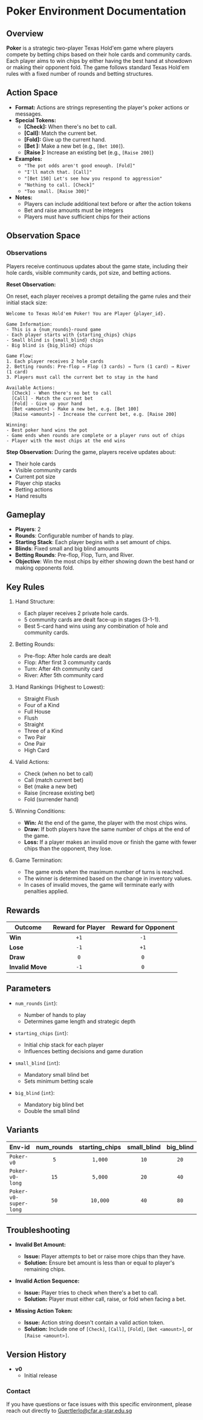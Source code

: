# Poker Environment Documentation

## Overview

**Poker** is a strategic two-player Texas Hold'em game where players compete by betting chips based on their hole cards and community cards. Each player aims to win chips by either having the best hand at showdown or making their opponent fold. The game follows standard Texas Hold'em rules with a fixed number of rounds and betting structures.

## Action Space

- **Format:** Actions are strings representing the player's poker actions or messages.
- **Special Tokens:**
    - **[Check]:** When there's no bet to call.
    - **[Call]:** Match the current bet.
    - **[Fold]:** Give up the current hand.
    - **[Bet <amount>]:** Make a new bet (e.g., `[Bet 100]`).
    - **[Raise <amount>]:** Increase an existing bet (e.g., `[Raise 200]`)
- **Examples:**
    - `"The pot odds aren't good enough. [Fold]"`
    - `"I'll match that. [Call]"`
    - `"[Bet 150] Let's see how you respond to aggression"`
    - `"Nothing to call. [Check]"`
    - `"Too small. [Raise 300]"`
- **Notes:**    
    - Players can include additional text before or after the action tokens
    - Bet and raise amounts must be integers
    - Players must have sufficient chips for their actions


## Observation Space

### Observations

Players receive continuous updates about the game state, including their hole cards, visible community cards, pot size, and betting actions.

**Reset Observation:**

On reset, each player receives a prompt detailing the game rules and their initial stack size:
```plaintext
Welcome to Texas Hold'em Poker! You are Player {player_id}.

Game Information:
- This is a {num_rounds}-round game
- Each player starts with {starting_chips} chips
- Small blind is {small_blind} chips
- Big blind is {big_blind} chips

Game Flow:
1. Each player receives 2 hole cards
2. Betting rounds: Pre-flop → Flop (3 cards) → Turn (1 card) → River (1 card)
3. Players must call the current bet to stay in the hand

Available Actions:
  [Check] - When there's no bet to call
  [Call] - Match the current bet
  [Fold] - Give up your hand
  [Bet <amount>] - Make a new bet, e.g. [Bet 100]
  [Raise <amount>] - Increase the current bet, e.g. [Raise 200]

Winning:
- Best poker hand wins the pot
- Game ends when rounds are complete or a player runs out of chips
- Player with the most chips at the end wins
```

**Step Observation:**
During the game, players receive updates about:
- Their hole cards
- Visible community cards
- Current pot size
- Player chip stacks
- Betting actions
- Hand results
<!-- ```plaintext
Player 1: [Offer] I give 3 Sheep; You give 2 Wheat.
``` -->

## Gameplay
- **Players**: 2
- **Rounds**: Configurable number of hands to play.
- **Starting Stack**: Each player begins with a set amount of chips.
- **Blinds**: Fixed small and big blind amounts
- **Betting Rounds**: Pre-flop, Flop, Turn, and River.
- **Objective**: Win the most chips by either showing down the best hand or making opponents fold.

## Key Rules
1. Hand Structure:
    - Each player receives 2 private hole cards.
    - 5 community cards are dealt face-up in stages (3-1-1).
    - Best 5-card hand wins using any combination of hole and community cards.

2. Betting Rounds:
    - Pre-flop: After hole cards are dealt
    - Flop: After first 3 community cards
    - Turn: After 4th community card
    - River: After 5th community card

3. Hand Rankings (Highest to Lowest):
    - Straight Flush
    - Four of a Kind
    - Full House
    - Flush
    - Straight
    - Three of a Kind
    - Two Pair
    - One Pair
    - High Card

4. Valid Actions:
    - Check (when no bet to call)
    - Call (match current bet)
    - Bet (make a new bet)
    - Raise (increase existing bet)
    - Fold (surrender hand)

5. Winning Conditions:
    - **Win:** At the end of the game, the player with the most chips wins.
    - **Draw:** If both players have the same number of chips at the end of the game.
    - **Loss:** If a player makes an invalid move or finish the game with fewer chips than the opponent, they lose.

6. Game Termination:
    - The game ends when the maximum number of turns is reached.
    - The winner is determined based on the change in inventory values.
    - In cases of invalid moves, the game will terminate early with penalties applied.


## Rewards

| Outcome          | Reward for Player | Reward for Opponent |
|------------------|:-----------------:|:-------------------:|
| **Win**          | `+1`              | `-1`                |
| **Lose**         | `-1`              | `+1`                |
| **Draw**         |  `0`              |  `0`                |
| **Invalid Move** | `-1`              |  `0`                |


## Parameters

- `num_rounds` (`int`):
    - Number of hands to play
    - Determines game length and strategic depth

- `starting_chips` (`int`):
    - Initial chip stack for each player
    - Influences betting decisions and game duration

- `small_blind` (`int`):
    - Mandatory small blind bet
    - Sets minimum betting scale

- `big_blind` (`int`):
    - Mandatory big blind bet
    - Double the small blind



## Variants

| Env-id                   | num_rounds | starting_chips | small_blind | big_blind |
|--------------------------|:----------:|:--------------:|:-----------:|:---------:|
| `Poker-v0`               |     `5`    |    `1,000`     |    `10`     |    `20`   | 
| `Poker-v0-long`          |    `15`    |    `5,000`     |    `20`     |    `40`   |
| `Poker-v0-super-long`    |    `50`    |   `10,000`     |    `40`     |    `80`   |


## Troubleshooting

- **Invalid Bet Amount:**
    - **Issue:** Player attempts to bet or raise more chips than they have.
    - **Solution:** Ensure bet amount is less than or equal to player's remaining chips.

- **Invalid Action Sequence:**
    - **Issue:** Player tries to check when there's a bet to call.
    - **Solution:** Player must either call, raise, or fold when facing a bet.

- **Missing Action Token:**
    - **Issue:** Action string doesn't contain a valid action token.
    - **Solution:** Include one of `[Check]`, `[Call]`, `[Fold]`, `[Bet <amount>]`, or `[Raise <amount>]`.

## Version History
- **v0**
  - Initial release 



### Contact
If you have questions or face issues with this specific environment, please reach out directly to Guertlerlo@cfar.a-star.edu.sg
